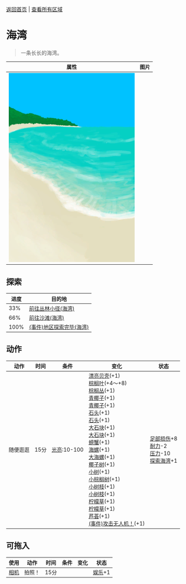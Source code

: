 [返回首页](index.md)   |  [查看所有区域](area.md)
# 海湾  
> 一条长长的海湾。  
  
  属性  |   图片   
 ----  |  ----:   
   |  ![](Sprite/Bay.png)   
  
## 探索  
进度  |  目的地  
----  |  ----  
33%  |  [前往丛林小径(海湾)](Path_BayToJungle.md)  
66%  |  [前往沙滩(海湾)](Path_BayToBeach.md)  
100%  |  [(事件)地区探索完毕(海湾)](Event_BayExplored.md)  
## 动作  
动作  |  时间  |  条件  |  变化  |  状态  
----  |  ----  |  ----  |  ----  |  ----  
随便逛逛  |  15分  |  [光亮](Light.md):10-100  |  [漂亮贝壳](SeashellsPretty.md)(+1)<br>[棕榈叶](PalmFronds.md)(+4～+8)<br>[棕榈丛](PalmBush.md)(+1)<br>[青椰子](CoconutHusked.md)(+1)<br>[青椰子](CoconutHusked.md)(+1)<br>[石头](Stone.md)(+1)<br>[石头](Stone.md)(+1)<br>[大石块](StoneHeavy.md)(+1)<br>[大石块](StoneHeavy.md)(+1)<br>[螃蟹](Crab.md)(+1)<br>[海螺](Conch.md)(+1)<br>[大海螺](GiantConch.md)(+1)<br>[椰子树](PalmTreeNew.md)(+1)<br>[小树](SmallTree.md)(+1)<br>[小棕榈树](SmallPalm.md)(+1)<br>[小树枝](Sticks.md)(+1)<br>[小树枝](Sticks.md)(+1)<br>[柠檬草](Lemongrass.md)(+1)<br>[柠檬草](Lemongrass.md)(+1)<br>[芦荟](AloeVera.md)(+1)<br>[(事件)攻击无人机！](Event_DroneFight.md)(+1)  |  [足部损伤](FootDamage.md)+8<br>[耐力](Stamina.md)-2<br>[压力](Stress.md)-10<br>[探索海湾](Exploration_Bay.md)+1  
## 可拖入  
使用  |  动作  |  时间  |  条件  |  变化  |  状态  
----  |  ----  |  ----  |  ----  |  ----  |  ----  
[相机](Camera.md)  |  拍照！  |  15分  |    |    |  [娱乐](Entertainment.md)+1  
